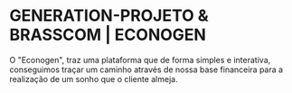 # GENERATION-PROJETO & BRASSCOM | ECONOGEN

O "Econogen", traz uma plataforma que de forma simples e interativa, 
conseguimos traçar um caminho através de nossa base financeira 
para a realização de um sonho que o cliente almeja.
